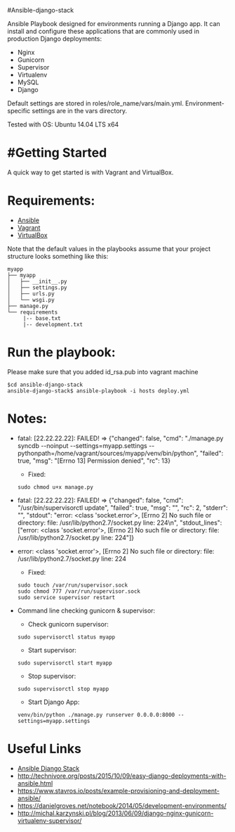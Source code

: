 #Ansible-django-stack

Ansible Playbook designed for environments running a Django app. It can install and configure these applications that are commonly used in production Django deployments:

+ Nginx
+ Gunicorn
+ Supervisor
+ Virtualenv
+ MySQL
+ Django

Default settings are stored in roles/role_name/vars/main.yml. Environment-specific settings are in the vars directory.

Tested with OS: Ubuntu 14.04 LTS x64


#Getting Started
===============
A quick way to get started is with Vagrant and VirtualBox.

Requirements:
============
+ [Ansible](http://docs.ansible.com/ansible/intro_installation.html)
+ [Vagrant](https://www.vagrantup.com/downloads.html)
+ [VirtualBox](https://www.virtualbox.org/wiki/Downloads)


Note that the default values in the playbooks assume that your project structure looks something like this:
```
myapp
├── myapp
│   ├── __init__.py
│   ├── settings.py
│   ├── urls.py
│   └── wsgi.py
├── manage.py
└── requirements
     |-- base.txt
     |-- development.txt
```

Run the playbook:
=================
Please make sure that you added id_rsa.pub into vagrant machine
```
$cd ansible-django-stack
ansible-django-stack$ ansible-playbook -i hosts deploy.yml
```

Notes:
======

+ fatal: [22.22.22.22]: FAILED! => {"changed": false, "cmd": "./manage.py syncdb --noinput --settings=myapp.settings --pythonpath=/home/vagrant/sources/myapp/venv/bin/python", "failed": true, "msg": "[Errno 13] Permission denied", "rc": 13}

	- Fixed:
	```
	sudo chmod u+x manage.py
	```

+ fatal: [22.22.22.22]: FAILED! => {"changed": false, "cmd": "/usr/bin/supervisorctl update", "failed": true, "msg": "", "rc": 2, "stderr": "", "stdout": "error: <class 'socket.error'>, [Errno 2] No such file or directory: file: /usr/lib/python2.7/socket.py line: 224\n", "stdout_lines": ["error: <class 'socket.error'>, [Errno 2] No such file or directory: file: /usr/lib/python2.7/socket.py line: 224"]}
+ error: <class 'socket.error'>, [Errno 2] No such file or directory: file: /usr/lib/python2.7/socket.py line: 224

	- Fixed:
	```
	sudo touch /var/run/supervisor.sock
	sudo chmod 777 /var/run/supervisor.sock
	sudo service supervisor restart
	```

+ Command line checking gunicorn & supervisor:
	- Check gunicorn supervisor:
	```
	sudo supervisorctl status myapp
	```

	- Start supervisor:
	```
	sudo supervisorctl start myapp
	```

	- Stop supervisor:
	```
	sudo supervisorctl stop myapp
	```

	- Start Django App:
	```
	venv/bin/python ./manage.py runserver 0.0.0.0:8000 --settings=myapp.settings
	```



Useful Links
============
+ [Ansible Django Stack](https://github.com/jcalazan/ansible-django-stack/)
+ http://technivore.org/posts/2015/10/09/easy-django-deployments-with-ansible.html
+ https://www.stavros.io/posts/example-provisioning-and-deployment-ansible/
+ https://danielgroves.net/notebook/2014/05/development-environments/
+ http://michal.karzynski.pl/blog/2013/06/09/django-nginx-gunicorn-virtualenv-supervisor/
